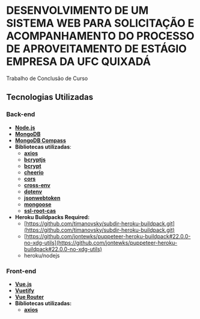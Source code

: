 # DESENVOLVIMENTO DE UM SISTEMA WEB PARA SOLICITAÇÃO E ACOMPANHAMENTO DO PROCESSO DE APROVEITAMENTO DE ESTÁGIO EMPRESA DA UFC QUIXADÁ

Trabalho de Conclusão de Curso

## Tecnologias Utilizadas

### Back-end
- **[Node.js](https://nodejs.org/en/)**
- **[MongoDB](https://www.mongodb.com/try/download/community)**
- **[MongoDB Compass](https://www.mongodb.com/products/compass)**
- **Bibliotecas utilizadas**:
  - **[axios](https://www.npmjs.com/package/axios)**
  - **[bcryptjs](https://www.npmjs.com/package/bcryptjs)**
  - **[bcrypt](https://www.npmjs.com/package/bcrypt)**
  - **[cheerio](https://www.npmjs.com/package/cheerio)**
  - **[cors](https://www.npmjs.com/package/cors)**
  - **[cross-env](https://www.npmjs.com/package/cross-env)**
  - **[dotenv](https://www.npmjs.com/package/dotenv)**
  - **[jsonwebtoken](https://www.npmjs.com/package/jsonwebtoken)**
  - **[mongoose](https://www.npmjs.com/package/mongoose)**
  - **[ssl-root-cas](https://www.npmjs.com/package/ssl-root-cas)**
- **Heroku Buildpacks Required:**
  - [https://github.com/timanovsky/subdir-heroku-buildpack.git](https://github.com/timanovsky/subdir-heroku-buildpack.git)
  - [https://github.com/jontewks/puppeteer-heroku-buildpack#22.0.0-no-xdg-utils](https://github.com/jontewks/puppeteer-heroku-buildpack#22.0.0-no-xdg-utils)
  - heroku/nodejs

### Front-end
- **[Vue.js](https://vuejs.org/)**
- **[Vuetify](https://vuejs.org/)**
- **[Vue Router](https://v3.router.vuejs.org/)**
- **Bibliotecas utilizadas:**
  - **[axios](https://www.npmjs.com/package/axios)**
